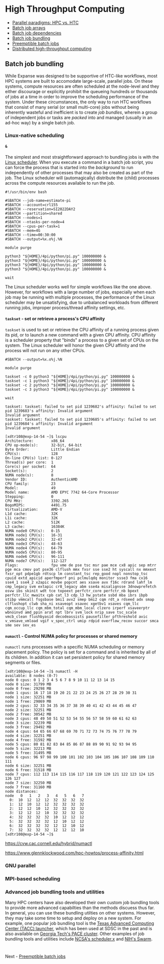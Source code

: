 # High Throughput Computing

- [Parallel paradigms: HPC vs. HTC](PARALLEL.md)
- [Batch job arrays](ARRAYS.md)
- [Batch job dependencies](DEPENDENCIES.md)
- [Batch job bundling](BUNDLING.md)
- [Preemptible batch jobs](PREEMPTIBLE.md)
- [Distributed high-throughput computing](DHTC.md)

## Batch job bundling

While Expanse was designed to be supportive of HTC-like workflows, most HPC systems are built to accomodate large-scale, parallel jobs. On these systems, compute resources are often scheduled at the node-level and they either discourage or explicitly prohibit the queueing hundreds or thousands of jobs at a time in order to improve the scheduling performance of the system. Under these circumstances, the only way to run HTC workflows that consist of many serial (or small multi-core) jobs without being inherently wasteful and inefficient is to create *job bundles*, wherein a group of independent jobs or tasks are *packed* into and managed (usually in an ad-hoc way) by a single batch job. 

### Linux-native scheduling

#### `&`

The simplest and most straightforward approach to bundling jobs is with the [Linux scheduler](https://en.wikipedia.org/wiki/Completely_Fair_Scheduler). When you execute a command in a batch job script, you can force the process that is started into the *background* to run independently of other processes that may also be created as part of the job. The Linux scheduler will (automagically) distribute the (child) processes across the compute resources available to run the job. 

```
#!/usr/bin/env bash

#SBATCH --job-name=estimate-pi
#SBATCH --account=crl155
#SBATCH --reservation=SI2022DAY2
#SBATCH --partition=shared
#SBATCH --nodes=1
#SBATCH --ntasks-per-node=4
#SBATCH --cpus-per-task=1
#SBATCH --mem=4G
#SBATCH --time=00:30:00
#SBATCH --output=%x.o%j.%N

module purge

python3 "${HOME}/4pi/python/pi.py" 100000000 &
python3 "${HOME}/4pi/python/pi.py" 100000000 &
python3 "${HOME}/4pi/python/pi.py" 100000000 &
python3 "${HOME}/4pi/python/pi.py" 100000000 &
```

```
wait
```

The Linux scheduler works well for simple workflows like the one above. However, for workflows with a large number of jobs, especially when each job may be running with multiple processes, the performance of the Linux scheduler may be unsatisfying, due to unbalanced workloads from different running jobs, improper process/thread affinity settings, etc.

#### `taskset` - set or retrieve a process's CPU affinity

`taskset`  is  used  to  set  or  retrieve  the CPU affinity of a running process given its pid, or to launch a new  command  with  a  given  CPU affinity.  CPU affinity is a scheduler property that "binds" a process to a given set of CPUs on the system.  The Linux scheduler  will  honor the  given CPU affinity and the process will not run on any other CPUs.

```
#SBATCH --output=%x.o%j.%N

module purge

taskset -c 0 python3 "${HOME}/4pi/python/pi.py" 100000000 &
taskset -c 1 python3 "${HOME}/4pi/python/pi.py" 100000000 &
taskset -c 2 python3 "${HOME}/4pi/python/pi.py" 100000000 &
taskset -c 3 python3 "${HOME}/4pi/python/pi.py" 100000000 &

wait
```

```
taskset: taskset: failed to set pid 1239682's affinity: failed to set pid 1239683's affinity: Invalid argument
Invalid argument
taskset: taskset: failed to set pid 1239685's affinity: failed to set pid 1239684's affinity: Invalid argument
Invalid argument
```

```
[xdtr108@exp-14-54 ~]$ lscpu
Architecture:        x86_64
CPU op-mode(s):      32-bit, 64-bit
Byte Order:          Little Endian
CPU(s):              128
On-line CPU(s) list: 0-127
Thread(s) per core:  1
Core(s) per socket:  64
Socket(s):           2
NUMA node(s):        8
Vendor ID:           AuthenticAMD
CPU family:          23
Model:               49
Model name:          AMD EPYC 7742 64-Core Processor
Stepping:            0
CPU MHz:             3392.265
BogoMIPS:            4491.75
Virtualization:      AMD-V
L1d cache:           32K
L1i cache:           32K
L2 cache:            512K
L3 cache:            16384K
NUMA node0 CPU(s):   0-15
NUMA node1 CPU(s):   16-31
NUMA node2 CPU(s):   32-47
NUMA node3 CPU(s):   48-63
NUMA node4 CPU(s):   64-79
NUMA node5 CPU(s):   80-95
NUMA node6 CPU(s):   96-111
NUMA node7 CPU(s):   112-127
Flags:               fpu vme de pse tsc msr pae mce cx8 apic sep mtrr pge mca cmov pat pse36 clflush mmx fxsr sse sse2 ht syscall nx mmxext fxsr_opt pdpe1gb rdtscp lm constant_tsc rep_good nopl nonstop_tsc cpuid extd_apicid aperfmperf pni pclmulqdq monitor ssse3 fma cx16 sse4_1 sse4_2 x2apic movbe popcnt aes xsave avx f16c rdrand lahf_lm cmp_legacy svm extapic cr8_legacy abm sse4a misalignsse 3dnowprefetch osvw ibs skinit wdt tce topoext perfctr_core perfctr_nb bpext perfctr_llc mwaitx cpb cat_l3 cdp_l3 hw_pstate ssbd mba ibrs ibpb stibp vmmcall fsgsbase bmi1 avx2 smep bmi2 cqm rdt_a rdseed adx smap clflushopt clwb sha_ni xsaveopt xsavec xgetbv1 xsaves cqm_llc cqm_occup_llc cqm_mbm_total cqm_mbm_local clzero irperf xsaveerptr wbnoinvd amd_ppin arat npt lbrv svm_lock nrip_save tsc_scale vmcb_clean flushbyasid decodeassists pausefilter pfthreshold avic v_vmsave_vmload vgif v_spec_ctrl umip rdpid overflow_recov succor smca sme sev sev_es
```

#### `numactl` - Control NUMA policy for processes or shared memory

`numactl` runs processes with a specific NUMA scheduling or memory placement policy.  The policy is set for a command and is inherited by all of its children.  In addition it can set persistent policy for shared memory segments or files.

```
[xdtr108@exp-14-54 ~]$ numactl -H
available: 8 nodes (0-7)
node 0 cpus: 0 1 2 3 4 5 6 7 8 9 10 11 12 13 14 15
node 0 size: 31799 MB
node 0 free: 29298 MB
node 1 cpus: 16 17 18 19 20 21 22 23 24 25 26 27 28 29 30 31
node 1 size: 32251 MB
node 1 free: 29869 MB
node 2 cpus: 32 33 34 35 36 37 38 39 40 41 42 43 44 45 46 47
node 2 size: 32251 MB
node 2 free: 30542 MB
node 3 cpus: 48 49 50 51 52 53 54 55 56 57 58 59 60 61 62 63
node 3 size: 32239 MB
node 3 free: 29492 MB
node 4 cpus: 64 65 66 67 68 69 70 71 72 73 74 75 76 77 78 79
node 4 size: 32251 MB
node 4 free: 31592 MB
node 5 cpus: 80 81 82 83 84 85 86 87 88 89 90 91 92 93 94 95
node 5 size: 32213 MB
node 5 free: 31495 MB
node 6 cpus: 96 97 98 99 100 101 102 103 104 105 106 107 108 109 110 111
node 6 size: 32251 MB
node 6 free: 31518 MB
node 7 cpus: 112 113 114 115 116 117 118 119 120 121 122 123 124 125 126 127
node 7 size: 32250 MB
node 7 free: 31160 MB
node distances:
node   0   1   2   3   4   5   6   7 
  0:  10  12  12  12  32  32  32  32 
  1:  12  10  12  12  32  32  32  32 
  2:  12  12  10  12  32  32  32  32 
  3:  12  12  12  10  32  32  32  32 
  4:  32  32  32  32  10  12  12  12 
  5:  32  32  32  32  12  10  12  12 
  6:  32  32  32  32  12  12  10  12 
  7:  32  32  32  32  12  12  12  10 
[xdtr108@exp-14-54 ~]$ 
```


https://cvw.cac.cornell.edu/hybrid/numactl

https://www.glennklockwood.com/hpc-howtos/process-affinity.html

### GNU parallel

### MPI-based scheduling

### Advanced job bundling tools and utilities

Many HPC centers have also developed their own custom job bundling tools to provide more advanced capabilties than the methods discuess thus far. In general, you can use these bundling utilties on other systems. However, they may take some time to setup and deploy on a new system. For example, one popular job bundling tool is the [Texas Advanced Computing Center (TACC) launcher](https://github.com/TACC/launcher), which has been used at SDSC in the past and is also available on [Georgia Tech's PACE cluster](https://docs.pace.gatech.edu/software/launcher). Other examples of job bundling tools and utilities include [NCSA's scheduler.x](https://github.com/ncsa/Scheduler) and [NIH's Swarm](https://hpc.nih.gov/apps/swarm.html).

#

Next - [Preemptible batch jobs](PREEMPTIBLE.md)
